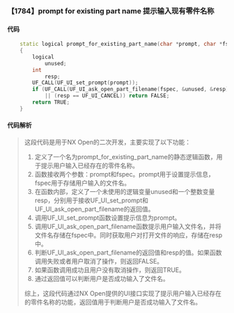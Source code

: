 ### 【1784】prompt for existing part name 提示输入现有零件名称

#### 代码

```cpp
    static logical prompt_for_existing_part_name(char *prompt, char *fspec)  
    {  
        logical  
            unused;  
        int  
            resp;  
        UF_CALL(UF_UI_set_prompt(prompt));  
        if (UF_CALL(UF_UI_ask_open_part_filename(fspec, &unused, &resp))  
            || (resp == UF_UI_CANCEL)) return FALSE;  
        return TRUE;  
    }

```

#### 代码解析

> 这段代码是用于NX Open的二次开发，主要实现了以下功能：
>
> 1. 定义了一个名为prompt_for_existing_part_name的静态逻辑函数，用于提示用户输入已经存在的零件名称。
> 2. 函数接收两个参数：prompt和fspec。prompt用于设置提示信息，fspec用于存储用户输入的文件名。
> 3. 在函数内部，定义了一个未使用的逻辑变量unused和一个整数变量resp，分别用于接收UF_UI_set_prompt和UF_UI_ask_open_part_filename的返回值。
> 4. 调用UF_UI_set_prompt函数设置提示信息为prompt。
> 5. 调用UF_UI_ask_open_part_filename函数提示用户输入文件名，并将文件名存储在fspec中。同时获取用户对打开文件的响应，存储在resp中。
> 6. 判断UF_UI_ask_open_part_filename的返回值和resp的值。如果函数调用失败或者用户取消了操作，则返回FALSE。
> 7. 如果函数调用成功且用户没有取消操作，则返回TRUE。
> 8. 通过返回值可以判断用户是否成功输入了文件名。
>
> 综上，这段代码通过NX Open提供的UI接口实现了提示用户输入已经存在的零件名称的功能，返回值用于判断用户是否成功输入了文件名。
>
